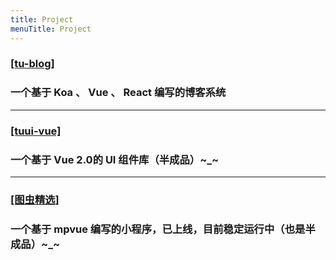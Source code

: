 ```yaml
---
title: Project
menuTitle: Project
---
```

<div>
     <div>
     <a href="https://github.com/zenghongtu/tu-blog"><h3>[tu-blog]<h3></a>
     <p>一个基于 Koa 、 Vue 、 React 编写的博客系统</p>
     </div>
     <hr>
     <div>
      <a href="https://github.com/zenghongtu/tuui-vue"><h3>[tuui-vue]<h3></a>
      <p>一个基于 Vue 2.0的 UI 组件库（半成品）~_~ </p>
     </div> 
     <hr>
      <div>
      <a href="https://github.com/zenghongtu/mpvue-tuchongjx"><h3>[图虫精选]<h3></a>
      <p>一个基于 mpvue 编写的小程序，已上线，目前稳定运行中（也是半成品）~_~ </p>
     </div>
 </div>
